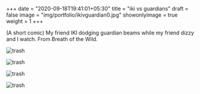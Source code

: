 +++
date = "2020-09-18T19:41:01+05:30"
title = "iki vs guardians"
draft = false
image = "img/portfolio/ikivguardian0.jpg"
showonlyimage = true
weight = 1
+++

(A short comic)
My friend IKI dodging guardian beams while my friend dizzy and I watch. From Breath of the Wild.

![trash](/img/portfolio/ikivguardian0.jpg)

![trash](/img/portfolio/ikivguardian1.jpg)

![trash](/img/portfolio/ikivguardian2.jpg)

![trash](/img/portfolio/ikivguardian3.jpg)
